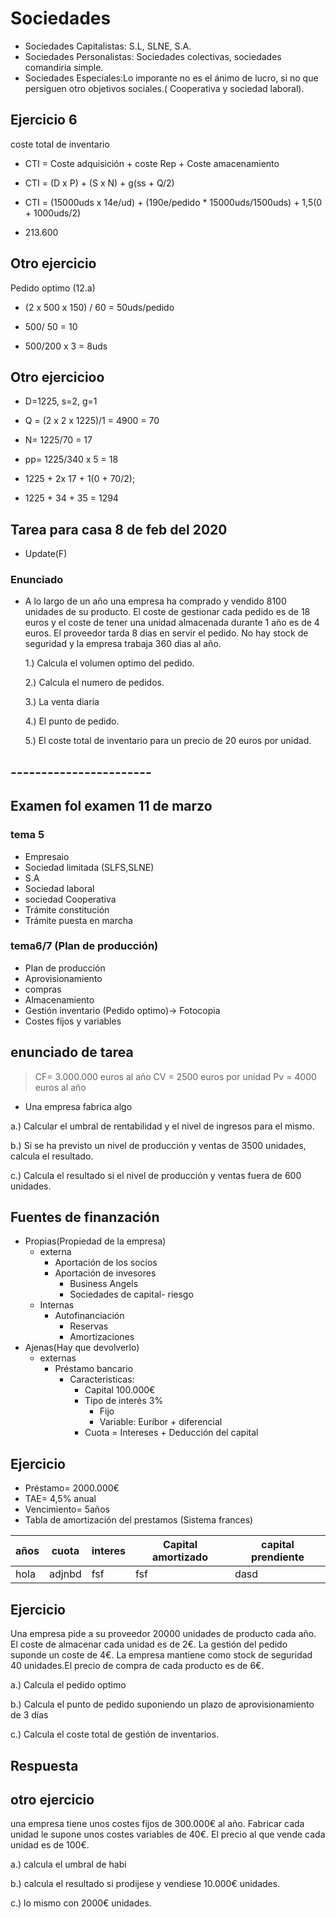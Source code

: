 # Sociedades

- Sociedades Capitalistas: S.L, SLNE, S.A.
- Sociedades Personalistas: Sociedades colectivas, sociedades comandiria simple.
- Sociedades Especiales:Lo imporante no es el ánimo de lucro, si no que persiguen otro objetivos sociales.( Cooperativa y sociedad laboral).

## Ejercicio 6

coste total de inventario

- CTI = Coste adquisición + coste Rep + Coste amacenamiento

- CTI = (D x P) + (S x N) + g(ss + Q/2)

- CTI = (15000uds x 14e/ud) + (190e/pedido \* 15000uds/1500uds) + 1,5(0 + 1000uds/2)

- 213.600

## Otro ejercicio

Pedido optimo (12.a)

- (2 x 500 x 150) / 60 = 50uds/pedido

- 500/ 50 = 10

- 500/200 x 3 = 8uds

## Otro ejercicioo

- D=1225, s=2, g=1

- Q = (2 x 2 x 1225)/1 = 4900 = 70

- N= 1225/70 = 17

- pp= 1225/340 x 5 = 18

- 1225 + 2x 17 + 1(0 + 70/2);

- 1225 + 34 + 35 = 1294

## Tarea para casa 8 de feb del 2020

- Update(F)

### Enunciado

- A lo largo de un año una empresa ha comprado y vendido 8100 unidades de su producto. El coste de gestionar cada pedido es de 18 euros y el coste de tener una unidad almacenada durante 1 año es de 4 euros. El proveedor tarda 8 dias en servir el pedido. No hay stock de seguridad y la empresa trabaja 360 dias al año.

     1.) Calcula el volumen optimo del pedido.

     2.) Calcula el numero de pedidos.

     3.) La venta diaria

     4.) El punto de pedido.

     5.) El coste total de inventario para un precio de 20 euros por unidad.

## -----------------------

## Examen fol examen 11 de marzo

### tema 5

- Empresaio
- Sociedad limitada (SLFS,SLNE)
- S.A
- Sociedad laboral
- sociedad Cooperativa
- Trámite constitución
- Trámite puesta en marcha

### tema6/7 (Plan de producción)

- Plan de producción
- Aprovisionamiento
- compras
- Almacenamiento
- Gestión inventario (Pedido optimo)-> Fotocopia
- Costes fijos y variables

## enunciado de tarea

> CF= 3.000.000 euros al año
> CV = 2500 euros por unidad
> Pv = 4000 euros al año

- Una empresa fabrica algo

a.) Calcular el umbral de rentabilidad y el nivel de ingresos para el mismo.

b.) Si se ha previsto un nivel de producción y ventas de 3500 unidades, calcula el resultado.

c.) Calcula el resultado si el nivel de producción y ventas fuera de 600 unidades.

<!---->

## Fuentes de finanzación

- Propias(Propiedad de la empresa)
  - externa
    - Aportación de los socios
    - Aportación de invesores
      - Business Angels
      - Sociedades de capital- riesgo
  - Internas
    - Autofinanciación
      - Reservas
      - Amortizaciones
- Ajenas(Hay que devolverlo)
  - externas
    - Préstamo bancario
      - Caracteristicas:
        - Capital 100.000€
        - Tipo de interés 3%
          - Fijo
          - Variable: Euríbor + diferencial
        - Cuota = Intereses + Deducción del capital

## Ejercicio

- Préstamo= 2000.000€
- TAE= 4,5% anual
- Vencimiento= 5años
- Tabla de amortización del prestamos (Sistema frances)

| años | cuota | interes | Capital amortizado | capital prendiente|
|------|-------|---------|--------------------|-------------------|
| hola |adjnbd | fsf     | fsf                |dasd |

## Ejercicio

Una empresa pide a su proveedor 20000 unidades de producto cada año. El coste de almacenar cada unidad es de 2€. La gestión del pedido suponde un coste de 4€. La empresa mantiene como stock de seguridad 40 unidades.El precio de compra de cada producto es de 6€.

a.) Calcula el pedido optimo

b.) Calcula el punto de pedido suponiendo un plazo de aprovisionamiento de 3 días

c.) Calcula el coste total de gestión de inventarios.

## Respuesta

## otro ejercicio

una empresa tiene unos costes fijos de 300.000€ al año.
Fabricar cada unidad le supone unos costes variables de 40€.
El precio al que vende cada unidad es de 100€.

a.) calcula el umbral de habi

b.) calcula el resultado si prodijese y vendiese 10.000€ unidades.

c.) lo mismo con 2000€ unidades.
